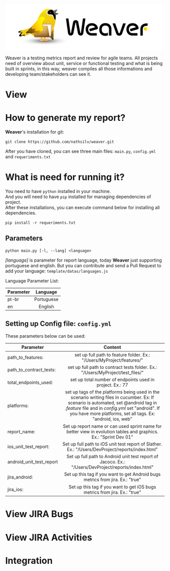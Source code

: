 ![](images/weaver.png)

Weaver is a testing metrics report and review for agile teams. All projects need of overview about unit, service or functional testing and what is being built in sprints, in this way, weaver compiles all those informations and developing team/stakeholders can see it.

# View

# How to generate my report?
**Weaver**'s installation for git:
```
git clone https://github.com/nathsilv/weaver.git
````
After you have cloned, you can see three main files: `main.py`, `config.yml` and `requeriments.txt `<br>

# What is need for running it?
You need to have `python` installed in your machine. <br>
And you will need to have `pip` installed for managing dependencies of project. <br>
After these installations, you can execute command below for installing all dependencies. 
``` 
pip install -r requeriments.txt 
``` 

## Parameters
``` 
python main.py [-l, --lang] <language>
``` 
*[language]* is parameter for report language, today **Weaver** just supporting portuguese and english. But you can contribute and send a Pull Request to add your language: `template/datas/languages.js` <br>

Language Parameter List: <br>
<table> 
  <thead>
    <tr> 
      <th style="text-align: left">Parameter</th> 
      <th style="text-align: center">Language</th> 
    </tr> 
  </thead> 
  <tbody> 
    <tr> 
      <td style="text-align: left">pt-br</td> 
      <td style="text-align: center">Portuguese</td> 
    </tr> 
    <tr> 
      <td style="text-align: left">en</td> 
      <td style="text-align: center">English</td> 
    </tr>
  </tbody>
</table> 


## Setting up Config file: `config.yml`
These parameters below can be used: <br>

| Parameter        | Content           |
| ------------- |:-------------:|
|path_to_features:                      | set up full path to feature folder. Ex.: "/Users/MyProject/features/"                         |
|path_to_contract_tests:                | set up full path to contract tests folder. Ex.: "/Users/MyProject/test_files/"                |
|total_endpoints_used:                  | set up total number of endpoints used in project. Ex.: 77|
|platforms:                             | set up tags of the platforms being used in the scenario writing files in cucumber. Ex: If scenario is automated, set @android tag in *.feature* file and in *config.yml* set "android". If you have more platforms, set all tags. Ex: "android, ios, web"                                                                                                                 |
|report_name:                           | Set up report name or can used sprint name for better view in evolution tables and graphics. Ex.: "Sprint Dev 01"                                                                                                                    |
|ios_unit_test_report:                  | Set up full path to iOS unit test report of Slather. Ex.: "/Users/DevProject/reports/index.html"                                                                                                  |
|android_unit_test_report               | Set up full path to Android unit test report of Jacoco. Ex.: "/Users/DevProject/reports/index.html"                                                                                                  |
|jira_android:                          | Set up this tag if you want to get Android bugs metrics from jira. Ex.: "true"                |
|jira_ios:                              | Set up this tag if you want to get iOS bugs metrics from jira. Ex.: "true"                    |

# View JIRA Bugs

# View JIRA Activities

# Integration




